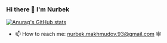 ### Hi there 👋 I'm Nurbek

[![Anurag's GitHub stats](https://github-readme-stats.vercel.app/api?username=anuraghazra)](https://github.com/anuraghazra/github-readme-stats)

- 📫 How to reach me: nurbek.makhmudov.93@gmail.com 🕸
